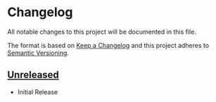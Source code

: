 # Changelog
All notable changes to this project will be documented in this file.

The format is based on [Keep a Changelog](http://keepachangelog.com/en/1.0.0/)
and this project adheres to [Semantic Versioning](http://semver.org/spec/v2.0.0.html).

<!--
## [x.y.z] - YYYY-MM-DD
### [Type of Change]
- [description of change]

### Types of changes
- **Added** for new features.
- **Changed** for changes in existing functionality.
- **Deprecated** for soon-to-be removed features.
- **Removed** for now removed features.
- **Fixed** for any bug fixes.
- **Security** in case of vulnerabilities.

[x.y.z]: https://github.com/CondeNast/opensource-check/compare/1.0.0...x.y.z
-->

## [Unreleased]
- Initial Release

<!-- Update the Unreleased comparison range with each release -->
[Unreleased]: https://github.com/CondeNast/opensource-check/compare/x.y.z...master

